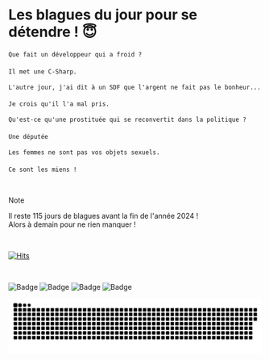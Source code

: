 
<h1>Les blagues du jour pour se détendre ! 😇</h1>

```diff
Que fait un développeur qui a froid ?

Il met une C-Sharp.
```

```diff
L'autre jour, j'ai dit à un SDF que l'argent ne fait pas le bonheur...

Je crois qu'il l'a mal pris.
```

```diff
Qu'est-ce qu'une prostituée qui se reconvertit dans la politique ?

Une députée
```

```diff
Les femmes ne sont pas vos objets sexuels.

Ce sont les miens !
```

<br/>

> [!NOTE]
> Il reste 115 jours de blagues avant la fin de l'année 2024 ! <br/>
> Alors à demain pour ne rien manquer !

<br/>


[![Hits](https://hits.seeyoufarm.com/api/count/incr/badge.svg?url=https%3A%2F%2Fgithub.com%2FClems02%2Fhit-counter&count_bg=%23003E80&title_bg=%235C9FE1&icon=powershell.svg&icon_color=%23FFFFFF&title=Visite&edge_flat=false)](https://hits.seeyoufarm.com)


<br/>


![Badge](https://img.shields.io/badge/Last%20updated%20on-white?style=for-the-badge&logo=clockify)   ![Badge](https://img.shields.io/badge/08/09-white?style=for-the-badge) ![Badge](https://img.shields.io/badge/at-white?style=for-the-badge) ![Badge](https://img.shields.io/badge/02:57-white?style=for-the-badge)


<p align="center">
 <img width="1000" src="assets/github-snake.svg" alt="snake"/>
</p>

